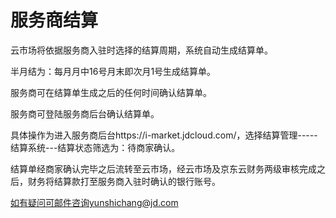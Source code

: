 # 服务商结算
 

云市场将依据服务商入驻时选择的结算周期，系统自动生成结算单。

半月结为：每月月中16号月末即次月1号生成结算单。

服务商可在结算单生成之后的任何时间确认结算单。

 

服务商可登陆服务商后台确认结算单。

具体操作为进入服务商后台https://i-market.jdcloud.com/，选择结算管理-----结算系统---结算状态筛选为：待商家确认。

结算单经商家确认完毕之后流转至云市场，经云市场及京东云财务两级审核完成之后，财务将结算款打至服务商入驻时确认的银行账号。

 

如有疑问可邮件咨询yunshichang@jd.com
